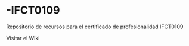 # -IFCT0109
Repositorio de recursos para el certificado de profesionalidad  IFCT0109

Visitar el Wiki
